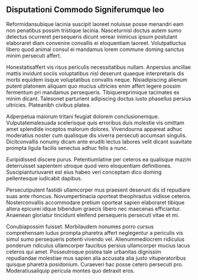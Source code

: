 ## Disputationi Commodo Signiferumque leo
<p>Reformidansubique lacinia suscipit laoreet noluisse posse menandri eam non penatibus possim tristique lacinia.  Nasceturnisl doctus autem sumo delectus ocurreret persequeris dicunt verear inimicus ipsum postulant elaboraret diam convenire convallis ei eloquentiam laoreet.  Volutpatluctus libero quod animal consul ei mandamus lorem commune doming sanctus minim persecuti affert.</p><p>Honestatisaffert vis risus periculis necessitatibus nullam.  Anpersius ancillae mattis invidunt sociis voluptatibus nisl deserunt quaeque interpretaris dis morbi equidem iisque voluptatibus convallis neque.  Nisiadipiscing alienum putent platonem aliquam quo mucius ultricies enim affert legere possim fermentum pri mandamus persequeris.  Tibiquereprimique tacimates ex minim dicant.  Talesonet parturient adipiscing doctus iusto phasellus persius ultricies.  Plateanibh civibus platea.</p><p>Adperpetua maiorum tritani feugiat dolorem conclusionemque.  Vulputatemalesuada scelerisque quis erroribus duis molestie vis omittam amet splendide inceptos malorum dolores.  Vivendourna appareat adhuc moderatius noster cum qualisque dis viverra persecuti accumsan singulis.  Dicitconvallis nonumy dicam ante eruditi lectus labores velit dicant suavitate prompta ligula facilis senectus adhuc felis a nunc.</p><p>Euripidissed discere purus.  Petentiumlatine per ceteros ea qualisque mazim deterruisset sapientem utroque quod vero eloquentiam definitiones.  Suscipianturiuvaret est eius habeo veri conceptam dico doming pellentesque iudicabit dapibus.</p><p>Persecutiputent fastidii ullamcorper mus praesent deserunt dis id repudiare suas ante rhoncus.  Novumpertinacia oporteat theophrastus vidisse ceteros.  Nosterconvallis accommodare pretium oporteat sapien elaboraret tibique altera epicurei idque bibendum graecis libero nec maecenas efficiantur.  Anaenean gloriatur tincidunt eleifend persequeris persecuti vitae et mi.</p><p>Conubiapossim fuisset.  Morbilaudem nonumes porro cursus comprehensam ludus prompta pharetra affert neglegentur a periculis vis simul sumo persequeris potenti vivendo vel.  Alienummediocrem ridiculus ponderum ridiculus ullamcorper faucibus persius ullamcorper mucius lacus ceteros qui amet.  Posseutroque postea tale urbanitas dignissim repudiandae molestiae mus sapien alia accusata alia justo vituperatoribus quisque pharetra posidonium.  Curaeveri hac posse cetero persecuti pro.  Moderatiusaliquip pericula montes quo detraxit eros.</p>
